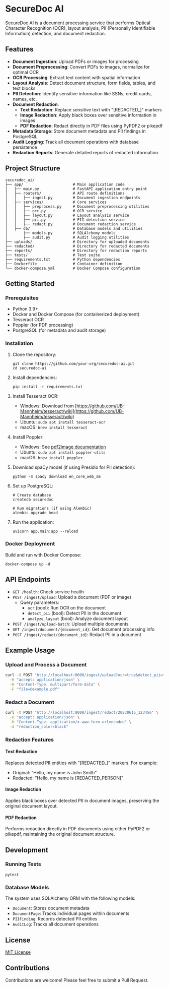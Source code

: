 # SecureDoc AI

SecureDoc AI is a document processing service that performs Optical Character Recognition (OCR), layout analysis, PII (Personally Identifiable Information) detection, and document redaction.

## Features

- **Document Ingestion**: Upload PDFs or images for processing
- **Document Preprocessing**: Convert PDFs to images, normalize for optimal OCR
- **OCR Processing**: Extract text content with spatial information
- **Layout Analysis**: Detect document structure, form fields, tables, and text blocks
- **PII Detection**: Identify sensitive information like SSNs, credit cards, names, etc.
- **Document Redaction**: 
  - **Text Redaction**: Replace sensitive text with "[REDACTED_<ENTITY>]" markers
  - **Image Redaction**: Apply black boxes over sensitive information in images
  - **PDF Redaction**: Redact directly in PDF files using PyPDF2 or pikepdf
- **Metadata Storage**: Store document metadata and PII findings in PostgreSQL
- **Audit Logging**: Track all document operations with database persistence
- **Redaction Reports**: Generate detailed reports of redacted information

## Project Structure

```
securedoc_ai/
├── app/                      # Main application code
│   ├── main.py               # FastAPI application entry point
│   ├── routers/              # API route definitions
│   │   ├── ingest.py         # Document ingestion endpoints
│   ├── services/             # Core services
│   │   ├── preprocess.py     # Document preprocessing utilities
│   │   ├── ocr.py            # OCR service
│   │   ├── layout.py         # Layout analysis service
│   │   ├── pii.py            # PII detection service
│   │   ├── redact.py         # Document redaction service
│   ├── db/                   # Database models and utilities
│       ├── models.py         # SQLAlchemy models
│       ├── audit.py          # Audit logging utilities
├── uploads/                  # Directory for uploaded documents
├── redacted/                 # Directory for redacted documents
├── reports/                  # Directory for redaction reports
├── tests/                    # Test suite
├── requirements.txt          # Python dependencies
├── Dockerfile                # Container definition
└── docker-compose.yml        # Docker Compose configuration
```

## Getting Started

### Prerequisites

- Python 3.9+
- Docker and Docker Compose (for containerized deployment)
- Tesseract OCR
- Poppler (for PDF processing)
- PostgreSQL (for metadata and audit storage)

### Installation

1. Clone the repository:
   ```
   git clone https://github.com/your-org/securedoc-ai.git
   cd securedoc-ai
   ```

2. Install dependencies:
   ```
   pip install -r requirements.txt
   ```

3. Install Tesseract OCR:
   - Windows: Download from [https://github.com/UB-Mannheim/tesseract/wiki](https://github.com/UB-Mannheim/tesseract/wiki)
   - Ubuntu: `sudo apt install tesseract-ocr`
   - macOS: `brew install tesseract`

4. Install Poppler:
   - Windows: See [pdf2image documentation](https://github.com/Belval/pdf2image)
   - Ubuntu: `sudo apt install poppler-utils`
   - macOS: `brew install poppler`

5. Download spaCy model (if using Presidio for PII detection):
   ```
   python -m spacy download en_core_web_sm
   ```

6. Set up PostgreSQL:
   ```
   # Create database
   createdb securedoc
   
   # Run migrations (if using Alembic)
   alembic upgrade head
   ```

7. Run the application:
   ```
   uvicorn app.main:app --reload
   ```

### Docker Deployment

Build and run with Docker Compose:

```
docker-compose up -d
```

## API Endpoints

- `GET /health`: Check service health
- `POST /ingest/upload`: Upload a document (PDF or image)
  - Query parameters:
    - `ocr` (bool): Run OCR on the document
    - `detect_pii` (bool): Detect PII in the document
    - `analyze_layout` (bool): Analyze document layout
- `POST /ingest/upload-batch`: Upload multiple documents
- `GET /ingest/document/{document_id}`: Get document processing info
- `POST /ingest/redact/{document_id}`: Redact PII in a document

## Example Usage

### Upload and Process a Document

```bash
curl -X POST "http://localhost:8000/ingest/upload?ocr=true&detect_pii=true&analyze_layout=true" \
  -H "accept: application/json" \
  -H "Content-Type: multipart/form-data" \
  -F "file=@example.pdf"
```

### Redact a Document

```bash
curl -X POST "http://localhost:8000/ingest/redact/20230615_123456" \
  -H "accept: application/json" \
  -H "Content-Type: application/x-www-form-urlencoded" \
  -d "redaction_color=black"
```

### Redaction Features

#### Text Redaction
Replaces detected PII entities with "[REDACTED_<ENTITY>]" markers. For example:
- Original: "Hello, my name is John Smith"
- Redacted: "Hello, my name is [REDACTED_PERSON]"

#### Image Redaction
Applies black boxes over detected PII in document images, preserving the original document layout.

#### PDF Redaction
Performs redaction directly in PDF documents using either PyPDF2 or pikepdf, maintaining the original document structure.

## Development

### Running Tests

```
pytest
```

### Database Models

The system uses SQLAlchemy ORM with the following models:
- `Document`: Stores document metadata
- `DocumentPage`: Tracks individual pages within documents
- `PIIFinding`: Records detected PII entities
- `AuditLog`: Tracks all document operations

## License

[MIT License](LICENSE)

## Contributions

Contributions are welcome! Please feel free to submit a Pull Request.